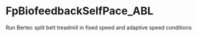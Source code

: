 # FpBiofeedbackSelfPace_ABL
Run Bertec split belt treadmill in fixed speed and adaptive speed conditions
